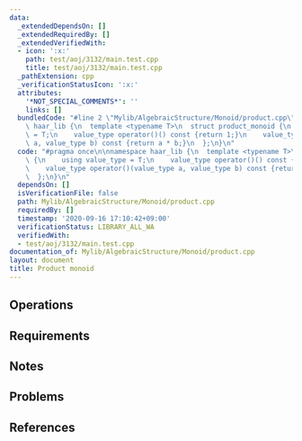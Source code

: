 ```yaml
---
data:
  _extendedDependsOn: []
  _extendedRequiredBy: []
  _extendedVerifiedWith:
  - icon: ':x:'
    path: test/aoj/3132/main.test.cpp
    title: test/aoj/3132/main.test.cpp
  _pathExtension: cpp
  _verificationStatusIcon: ':x:'
  attributes:
    '*NOT_SPECIAL_COMMENTS*': ''
    links: []
  bundledCode: "#line 2 \"Mylib/AlgebraicStructure/Monoid/product.cpp\"\n\nnamespace\
    \ haar_lib {\n  template <typename T>\n  struct product_monoid {\n    using value_type\
    \ = T;\n    value_type operator()() const {return 1;}\n    value_type operator()(value_type\
    \ a, value_type b) const {return a * b;}\n  };\n}\n"
  code: "#pragma once\n\nnamespace haar_lib {\n  template <typename T>\n  struct product_monoid\
    \ {\n    using value_type = T;\n    value_type operator()() const {return 1;}\n\
    \    value_type operator()(value_type a, value_type b) const {return a * b;}\n\
    \  };\n}\n"
  dependsOn: []
  isVerificationFile: false
  path: Mylib/AlgebraicStructure/Monoid/product.cpp
  requiredBy: []
  timestamp: '2020-09-16 17:10:42+09:00'
  verificationStatus: LIBRARY_ALL_WA
  verifiedWith:
  - test/aoj/3132/main.test.cpp
documentation_of: Mylib/AlgebraicStructure/Monoid/product.cpp
layout: document
title: Product monoid
---
```


## Operations

## Requirements

## Notes

## Problems

## References
